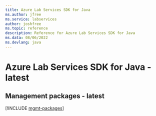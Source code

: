 ```yaml
---
title: Azure Lab Services SDK for Java
ms.author: jfree
ms.service: labservices
author: joshfree
ms.topic: reference
description: Reference for Azure Lab Services SDK for Java
ms.data: 08/06/2022
ms.devlang: java
---
```

# Azure Lab Services SDK for Java - latest

## Management packages - latest
[!INCLUDE [mgmt-packages](lab-services-mgmt-index.md)]